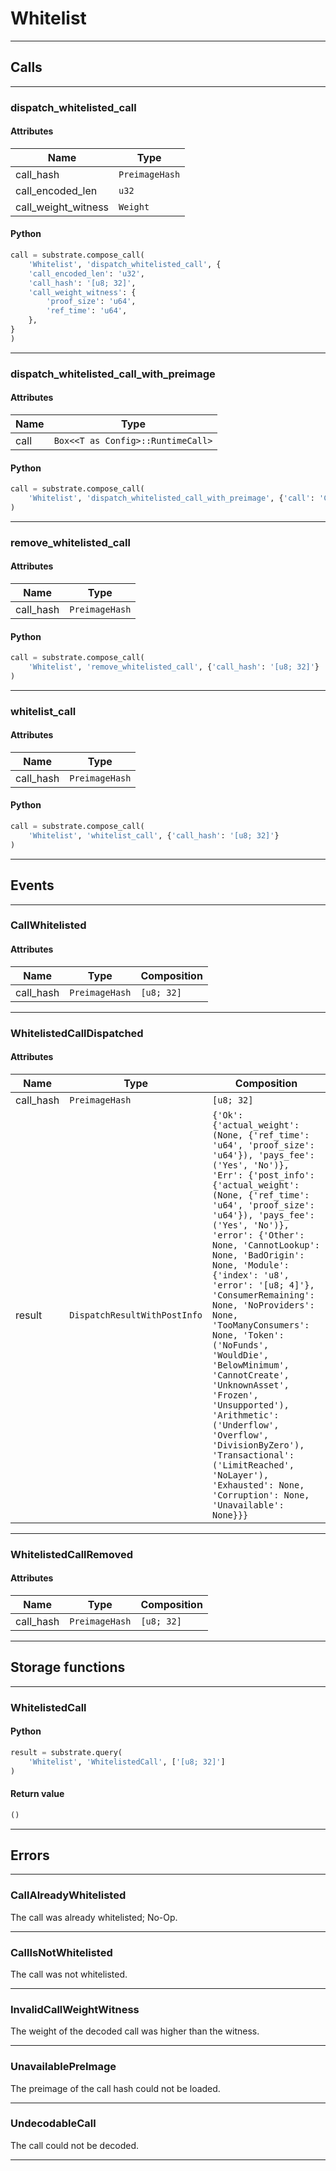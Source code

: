 
# Whitelist

---------
## Calls

---------
### dispatch_whitelisted_call
#### Attributes
| Name | Type |
| -------- | -------- | 
| call_hash | `PreimageHash` | 
| call_encoded_len | `u32` | 
| call_weight_witness | `Weight` | 

#### Python
```python
call = substrate.compose_call(
    'Whitelist', 'dispatch_whitelisted_call', {
    'call_encoded_len': 'u32',
    'call_hash': '[u8; 32]',
    'call_weight_witness': {
        'proof_size': 'u64',
        'ref_time': 'u64',
    },
}
)
```

---------
### dispatch_whitelisted_call_with_preimage
#### Attributes
| Name | Type |
| -------- | -------- | 
| call | `Box<<T as Config>::RuntimeCall>` | 

#### Python
```python
call = substrate.compose_call(
    'Whitelist', 'dispatch_whitelisted_call_with_preimage', {'call': 'Call'}
)
```

---------
### remove_whitelisted_call
#### Attributes
| Name | Type |
| -------- | -------- | 
| call_hash | `PreimageHash` | 

#### Python
```python
call = substrate.compose_call(
    'Whitelist', 'remove_whitelisted_call', {'call_hash': '[u8; 32]'}
)
```

---------
### whitelist_call
#### Attributes
| Name | Type |
| -------- | -------- | 
| call_hash | `PreimageHash` | 

#### Python
```python
call = substrate.compose_call(
    'Whitelist', 'whitelist_call', {'call_hash': '[u8; 32]'}
)
```

---------
## Events

---------
### CallWhitelisted
#### Attributes
| Name | Type | Composition
| -------- | -------- | -------- |
| call_hash | `PreimageHash` | ```[u8; 32]```

---------
### WhitelistedCallDispatched
#### Attributes
| Name | Type | Composition
| -------- | -------- | -------- |
| call_hash | `PreimageHash` | ```[u8; 32]```
| result | `DispatchResultWithPostInfo` | ```{'Ok': {'actual_weight': (None, {'ref_time': 'u64', 'proof_size': 'u64'}), 'pays_fee': ('Yes', 'No')}, 'Err': {'post_info': {'actual_weight': (None, {'ref_time': 'u64', 'proof_size': 'u64'}), 'pays_fee': ('Yes', 'No')}, 'error': {'Other': None, 'CannotLookup': None, 'BadOrigin': None, 'Module': {'index': 'u8', 'error': '[u8; 4]'}, 'ConsumerRemaining': None, 'NoProviders': None, 'TooManyConsumers': None, 'Token': ('NoFunds', 'WouldDie', 'BelowMinimum', 'CannotCreate', 'UnknownAsset', 'Frozen', 'Unsupported'), 'Arithmetic': ('Underflow', 'Overflow', 'DivisionByZero'), 'Transactional': ('LimitReached', 'NoLayer'), 'Exhausted': None, 'Corruption': None, 'Unavailable': None}}}```

---------
### WhitelistedCallRemoved
#### Attributes
| Name | Type | Composition
| -------- | -------- | -------- |
| call_hash | `PreimageHash` | ```[u8; 32]```

---------
## Storage functions

---------
### WhitelistedCall

#### Python
```python
result = substrate.query(
    'Whitelist', 'WhitelistedCall', ['[u8; 32]']
)
```

#### Return value
```python
()
```
---------
## Errors

---------
### CallAlreadyWhitelisted
The call was already whitelisted; No-Op.

---------
### CallIsNotWhitelisted
The call was not whitelisted.

---------
### InvalidCallWeightWitness
The weight of the decoded call was higher than the witness.

---------
### UnavailablePreImage
The preimage of the call hash could not be loaded.

---------
### UndecodableCall
The call could not be decoded.

---------